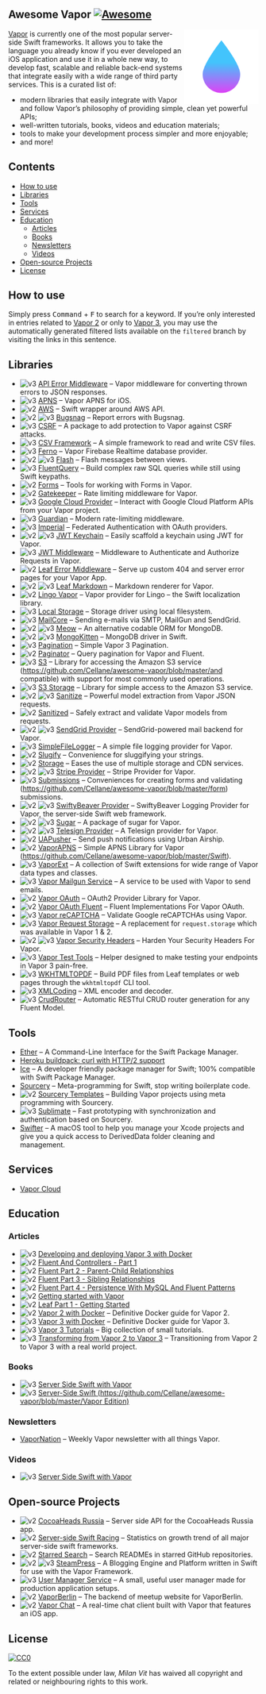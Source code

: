 ## Awesome Vapor [![Awesome](https://awesome.re/badge.svg)](https://awesome.re)

[<img src="https://raw.githubusercontent.com/Cellane/awesome-vapor/master/img/vapor-logo.png" align="right" width="150">](https://vapor.codes)

[Vapor](https://vapor.codes) is currently one of the most popular server-side Swift frameworks. It allows you to take the language you already know if you ever developed an iOS application and use it in a whole new way, to develop fast, scalable and reliable back-end systems that integrate easily with a wide range of third party services. This is a curated list of:

- modern libraries that easily integrate with Vapor and follow Vapor’s philosophy of providing simple, clean yet powerful APIs;
- well-written tutorials, books, videos and education materials;
- tools to make your development process simpler and more enjoyable;
- and more!

## Contents

- [How to use](#how-to-use)
- [Libraries](#libraries)
- [Tools](#tools)
- [Services](#services)
- [Education](#education)
  - [Articles](#articles)
  - [Books](#books)
  - [Newsletters](#newsletters)
  - [Videos](#videos)
- [Open-source Projects](#open-source-projects)
- [License](#license)

## How to use

Simply press <kbd>Command</kbd> + <kbd>F</kbd> to search for a keyword. If you’re only interested in entries related to [Vapor 2](https://github.com/Cellane/awesome-vapor/blob/filtered/vapor-2.md) or only to [Vapor 3](https://github.com/Cellane/awesome-vapor/blob/filtered/vapor-3.md), you may use the automatically generated filtered lists available on the `filtered` branch by visiting the links in this sentence.

## Libraries

- ![v3](https://github.com/Cellane/awesome-vapor/blob/master/img/vapor-3.png) [API Error Middleware](https://github.com/Cellane/awesome-vapor/blob/master/https://github.com/skelpo/APIErrorMiddleware) – Vapor middleware for converting thrown errors to JSON responses.
- ![v3](https://github.com/Cellane/awesome-vapor/blob/master/img/vapor-3.png) [APNS](https://github.com/Cellane/awesome-vapor/blob/master/https://github.com/vapor-community/apns) – Vapor APNS for iOS.
- ![v2](https://github.com/Cellane/awesome-vapor/blob/master/img/vapor-2.png) [AWS](https://github.com/Cellane/awesome-vapor/blob/master/https://github.com/nodes-vapor/aws) – Swift wrapper around AWS API.
- ![v2](https://github.com/Cellane/awesome-vapor/blob/master/img/vapor-2.png) ![v3](https://github.com/Cellane/awesome-vapor/blob/master/img/vapor-3.png) [Bugsnag](https://github.com/Cellane/awesome-vapor/blob/master/https://github.com/nodes-vapor/bugsnag) – Report errors with Bugsnag.
- ![v3](https://github.com/Cellane/awesome-vapor/blob/master/img/vapor-3.png) [CSRF](https://github.com/Cellane/awesome-vapor/blob/master/https://github.com/vapor-community/CSRF) – A package to add protection to Vapor against CSRF attacks.
- ![v3](https://github.com/Cellane/awesome-vapor/blob/master/img/vapor-3.png) [CSV Framework](https://github.com/Cellane/awesome-vapor/blob/master/https://github.com/skelpo/CSV) – A simple framework to read and write CSV files.
- ![v3](https://github.com/Cellane/awesome-vapor/blob/master/img/vapor-3.png) [Ferno](https://github.com/Cellane/awesome-vapor/blob/master/https://github.com/vapor-community/ferno) – Vapor Firebase Realtime database provider.
- ![v2](https://github.com/Cellane/awesome-vapor/blob/master/img/vapor-2.png) ![v3](https://github.com/Cellane/awesome-vapor/blob/master/img/vapor-3.png) [Flash](https://github.com/Cellane/awesome-vapor/blob/master/https://github.com/nodes-vapor/flash) – Flash messages between views.
- ![v3](https://github.com/Cellane/awesome-vapor/blob/master/img/vapor-3.png) [FluentQuery](https://github.com/Cellane/awesome-vapor/blob/master/https://github.com/MihaelIsaev/FluentQuery) – Build complex raw SQL queries while still using Swift keypaths.
- ![v2](https://github.com/Cellane/awesome-vapor/blob/master/img/vapor-2.png) [Forms](https://github.com/Cellane/awesome-vapor/blob/master/https://github.com/nodes-vapor/forms) – Tools for working with Forms in Vapor.
- ![v2](https://github.com/Cellane/awesome-vapor/blob/master/img/vapor-2.png) [Gatekeeper](https://github.com/Cellane/awesome-vapor/blob/master/https://github.com/nodes-vapor/gatekeeper) – Rate limiting middleware for Vapor.
- ![v3](https://github.com/Cellane/awesome-vapor/blob/master/img/vapor-3.png) [Google Cloud Provider](https://github.com/Cellane/awesome-vapor/blob/master/https://github.com/vapor-community/google-cloud-provider) – Interact with Google Cloud Platform APIs from your Vapor project.
- ![v3](https://github.com/Cellane/awesome-vapor/blob/master/img/vapor-3.png) [Guardian](https://github.com/Cellane/awesome-vapor/blob/master/https://github.com/Jinxiansen/Guardian) – Modern rate-limiting middleware.
- ![v3](https://github.com/Cellane/awesome-vapor/blob/master/img/vapor-3.png) [Imperial](https://github.com/Cellane/awesome-vapor/blob/master/https://github.com/vapor-community/Imperial) – Federated Authentication with OAuth providers.
- ![v2](https://github.com/Cellane/awesome-vapor/blob/master/img/vapor-2.png) ![v3](https://github.com/Cellane/awesome-vapor/blob/master/img/vapor-3.png) [JWT Keychain](https://github.com/Cellane/awesome-vapor/blob/master/https://github.com/nodes-vapor/jwt-keychain) – Easily scaffold a keychain using JWT for Vapor.
- ![v3](https://github.com/Cellane/awesome-vapor/blob/master/img/vapor-3.png) [JWT Middleware](https://github.com/Cellane/awesome-vapor/blob/master/https://github.com/skelpo/JWTMiddleware) – Middleware to Authenticate and Authorize Requests in Vapor.
- ![v2](https://github.com/Cellane/awesome-vapor/blob/master/img/vapor-2.png) [Leaf Error Middleware](https://github.com/Cellane/awesome-vapor/blob/master/https://github.com/brokenhandsio/leaf-error-middleware) – Serve up custom 404 and server error pages for your Vapor App.
- ![v2](https://github.com/Cellane/awesome-vapor/blob/master/img/vapor-2.png) ![v3](https://github.com/Cellane/awesome-vapor/blob/master/img/vapor-3.png) [Leaf Markdown](https://github.com/Cellane/awesome-vapor/blob/master/https://github.com/vapor-community/leaf-markdown) – Markdown renderer for Vapor.
- ![v2](https://github.com/Cellane/awesome-vapor/blob/master/img/vapor-2.png) [Lingo Vapor](https://github.com/Cellane/awesome-vapor/blob/master/https://github.com/vapor-community/Lingo-Vapor) – Vapor provider for Lingo – the Swift localization library.
- ![v3](https://github.com/Cellane/awesome-vapor/blob/master/img/vapor-3.png) [Local Storage](https://github.com/Cellane/awesome-vapor/blob/master/https://github.com/gperdomor/local-storage) – Storage driver using local filesystem.
- ![v3](https://github.com/Cellane/awesome-vapor/blob/master/img/vapor-3.png) [MailCore](https://github.com/Cellane/awesome-vapor/blob/master/https://github.com/LiveUI/MailCore) – Sending e-mails via SMTP, MailGun and SendGrid.
- ![v2](https://github.com/Cellane/awesome-vapor/blob/master/img/vapor-2.png) ![v3](https://github.com/Cellane/awesome-vapor/blob/master/img/vapor-3.png) [Meow](https://github.com/Cellane/awesome-vapor/blob/master/https://github.com/OpenKitten/Meow) – An alternative codable ORM for MongoDB.
- ![v2](https://github.com/Cellane/awesome-vapor/blob/master/img/vapor-2.png) ![v3](https://github.com/Cellane/awesome-vapor/blob/master/img/vapor-3.png) [MongoKitten](https://github.com/Cellane/awesome-vapor/blob/master/https://github.com/OpenKitten/MongoKitten) – MongoDB driver in Swift.
- ![v3](https://github.com/Cellane/awesome-vapor/blob/master/img/vapor-3.png) [Pagination](https://github.com/Cellane/awesome-vapor/blob/master/https://github.com/vapor-community/pagination) – Simple Vapor 3 Pagination.
- ![v2](https://github.com/Cellane/awesome-vapor/blob/master/img/vapor-2.png) [Paginator](https://github.com/Cellane/awesome-vapor/blob/master/https://github.com/nodes-vapor/paginator) – Query pagination for Vapor and Fluent.
- ![v3](https://github.com/Cellane/awesome-vapor/blob/master/img/vapor-3.png) [S3](https://github.com/Cellane/awesome-vapor/blob/master/https://github.com/LiveUI/S3) – Library for accessing the Amazon S3 service (https://github.com/Cellane/awesome-vapor/blob/master/and compatible) with support for most commonly used operations.
- ![v3](https://github.com/Cellane/awesome-vapor/blob/master/img/vapor-3.png) [S3 Storage](https://github.com/Cellane/awesome-vapor/blob/master/https://github.com/anthonycastelli/s3-storage) – Library for simple access to the Amazon S3 service.
- ![v2](https://github.com/Cellane/awesome-vapor/blob/master/img/vapor-2.png) ![v3](https://github.com/Cellane/awesome-vapor/blob/master/img/vapor-3.png) [Sanitize](https://github.com/Cellane/awesome-vapor/blob/master/https://github.com/gperdomor/sanitize) – Powerful model extraction from Vapor JSON requests.
- ![v2](https://github.com/Cellane/awesome-vapor/blob/master/img/vapor-2.png) [Sanitized](https://github.com/Cellane/awesome-vapor/blob/master/https://github.com/nodes-vapor/sanitized) – Safely extract and validate Vapor models from requests.
- ![v2](https://github.com/Cellane/awesome-vapor/blob/master/img/vapor-2.png) ![v3](https://github.com/Cellane/awesome-vapor/blob/master/img/vapor-3.png) [SendGrid Provider](https://github.com/Cellane/awesome-vapor/blob/master/https://github.com/vapor-community/sendgrid-provider) – SendGrid-powered mail backend for Vapor.
- ![v3](https://github.com/Cellane/awesome-vapor/blob/master/img/vapor-3.png) [SimpleFileLogger](https://github.com/Cellane/awesome-vapor/blob/master/https://github.com/hallee/vapor-simple-file-logger) – A simple file logging provider for Vapor.
- ![v2](https://github.com/Cellane/awesome-vapor/blob/master/img/vapor-2.png) [Slugify](https://github.com/Cellane/awesome-vapor/blob/master/https://github.com/nodes-vapor/slugify) – Convenience for sluggifying your strings.
- ![v2](https://github.com/Cellane/awesome-vapor/blob/master/img/vapor-2.png) [Storage](https://github.com/Cellane/awesome-vapor/blob/master/https://github.com/nodes-vapor/storage) – Eases the use of multiple storage and CDN services.
- ![v2](https://github.com/Cellane/awesome-vapor/blob/master/img/vapor-2.png) ![v3](https://github.com/Cellane/awesome-vapor/blob/master/img/vapor-3.png) [Stripe Provider](https://github.com/Cellane/awesome-vapor/blob/master/https://github.com/vapor-community/stripe-provider) – Stripe Provider for Vapor.
- ![v3](https://github.com/Cellane/awesome-vapor/blob/master/img/vapor-3.png) [Submissions](https://github.com/Cellane/awesome-vapor/blob/master/https://github.com/nodes-vapor/submissions) – Conveniences for creating forms and validating (https://github.com/Cellane/awesome-vapor/blob/master/form) submissions.
- ![v2](https://github.com/Cellane/awesome-vapor/blob/master/img/vapor-2.png) ![v3](https://github.com/Cellane/awesome-vapor/blob/master/img/vapor-3.png) [SwiftyBeaver Provider](https://github.com/Cellane/awesome-vapor/blob/master/https://github.com/vapor-community/swiftybeaver-provider) – SwiftyBeaver Logging Provider for Vapor, the server-side Swift web framework.
- ![v2](https://github.com/Cellane/awesome-vapor/blob/master/img/vapor-2.png) ![v3](https://github.com/Cellane/awesome-vapor/blob/master/img/vapor-3.png) [Sugar](https://github.com/Cellane/awesome-vapor/blob/master/https://github.com/nodes-vapor/sugar) – A package of sugar for Vapor.
- ![v2](https://github.com/Cellane/awesome-vapor/blob/master/img/vapor-2.png) ![v3](https://github.com/Cellane/awesome-vapor/blob/master/img/vapor-3.png) [Telesign Provider](https://github.com/Cellane/awesome-vapor/blob/master/https://github.com/vapor-community/telesign-provider) – A Telesign provider for Vapor.
- ![v2](https://github.com/Cellane/awesome-vapor/blob/master/img/vapor-2.png) [UAPusher](https://github.com/Cellane/awesome-vapor/blob/master/https://github.com/nodes-vapor/push-urban-airship) – Send push notifications using Urban Airship.
- ![v2](https://github.com/Cellane/awesome-vapor/blob/master/img/vapor-2.png) [VaporAPNS](https://github.com/Cellane/awesome-vapor/blob/master/https://github.com/matthijs2704/vapor-apns) – Simple APNS Library for Vapor (https://github.com/Cellane/awesome-vapor/blob/master/Swift).
- ![v3](https://github.com/Cellane/awesome-vapor/blob/master/img/vapor-3.png) [VaporExt](https://github.com/Cellane/awesome-vapor/blob/master/https://github.com/vapor-community/vapor-ext) – A collection of Swift extensions for wide range of Vapor data types and classes.
- ![v3](https://github.com/Cellane/awesome-vapor/blob/master/img/vapor-3.png) [Vapor Mailgun Service](https://github.com/Cellane/awesome-vapor/blob/master/https://github.com/twof/VaporMailgunService) – A service to be used with Vapor to send emails.
- ![v2](https://github.com/Cellane/awesome-vapor/blob/master/img/vapor-2.png) [Vapor OAuth](https://github.com/Cellane/awesome-vapor/blob/master/https://github.com/brokenhandsio/vapor-oauth) – OAuth2 Provider Library for Vapor.
- ![v2](https://github.com/Cellane/awesome-vapor/blob/master/img/vapor-2.png) [Vapor OAuth Fluent](https://github.com/Cellane/awesome-vapor/blob/master/https://github.com/brokenhandsio/vapor-oauth-fluent) – Fluent Implementations For Vapor OAuth.
- ![v3](https://github.com/Cellane/awesome-vapor/blob/master/img/vapor-3.png) [Vapor reCAPTCHA](https://github.com/Cellane/awesome-vapor/blob/master/https://github.com/gotranseo/vapor-recaptcha) – Validate Google reCAPTCHAs using Vapor.
- ![v3](https://github.com/Cellane/awesome-vapor/blob/master/img/vapor-3.png) [Vapor Request Storage](https://github.com/Cellane/awesome-vapor/blob/master/https://github.com/skelpo/vapor-request-storage) – A replacement for `request.storage` which was available in Vapor 1 & 2.
- ![v2](https://github.com/Cellane/awesome-vapor/blob/master/img/vapor-2.png) ![v3](https://github.com/Cellane/awesome-vapor/blob/master/img/vapor-3.png) [Vapor Security Headers](https://github.com/Cellane/awesome-vapor/blob/master/https://github.com/brokenhandsio/VaporSecurityHeaders) – Harden Your Security Headers For Vapor.
- ![v3](https://github.com/Cellane/awesome-vapor/blob/master/img/vapor-3.png) [Vapor Test Tools](https://github.com/Cellane/awesome-vapor/blob/master/https://github.com/LiveUI/VaporTestTools) – Helper designed to make testing your endpoints in Vapor 3 pain-free.
- ![v3](https://github.com/Cellane/awesome-vapor/blob/master/img/vapor-3.png) [WKHTMLTOPDF](https://github.com/Cellane/awesome-vapor/blob/master/https://github.com/MihaelIsaev/wkhtmltopdf) – Build PDF files from Leaf templates or web pages through the `wkhtmltopdf` CLI tool.
- ![v3](https://github.com/Cellane/awesome-vapor/blob/master/img/vapor-3.png) [XMLCoding](https://github.com/Cellane/awesome-vapor/blob/master/https://github.com/LiveUI/XMLCoding) – XML encoder and decoder.
- ![v3](https://github.com/Cellane/awesome-vapor/blob/master/img/vapor-3.png) [CrudRouter](https://github.com/Cellane/awesome-vapor/blob/master/https://github.com/twof/VaporCRUDRouter) – Automatic RESTful CRUD router generation for any Fluent Model.

## Tools

- [Ether](https://github.com/Ether-CLI/Ether) – A Command-Line Interface for the Swift Package Manager.
- [Heroku buildpack: curl with HTTP/2 support](https://github.com/vzsg/heroku-buildpack-curl-http2)
- [Ice](https://github.com/jakeheis/Ice) – A developer friendly package manager for Swift; 100% compatible with Swift Package Manager.
- [Sourcery](https://github.com/krzysztofzablocki/Sourcery) – Meta-programming for Swift, stop writing boilerplate code.
- ![v2](https://github.com/Cellane/awesome-vapor/blob/master/img/vapor-2.png) [Sourcery Templates](https://github.com/Cellane/awesome-vapor/blob/master/https://github.com/nodes-vapor/sourcery-templates) – Building Vapor projects using meta programming with Sourcery.
- ![v3](https://github.com/Cellane/awesome-vapor/blob/master/img/vapor-3.png) [Sublimate](https://github.com/Cellane/awesome-vapor/blob/master/https://github.com/gabrielepalma/sublimate) – Fast prototyping with synchronization and authentication based on Sourcery.
- [Swifter](https://github.com/LiveUI/Swifter) – A macOS tool to help you manage your Xcode projects and give you a quick access to DerivedData folder cleaning and management.

## Services

- [Vapor Cloud](https://vapor.cloud)

## Education

### Articles

- ![v3](https://github.com/Cellane/awesome-vapor/blob/master/img/vapor-3.png) [Developing and deploying Vapor 3 with Docker](https://github.com/Cellane/awesome-vapor/blob/master/https://bygri.github.io/2018/05/14/developing-deploying-vapor-docker.html)
- ![v2](https://github.com/Cellane/awesome-vapor/blob/master/img/vapor-2.png) [Fluent And Controllers - Part 1](https://github.com/Cellane/awesome-vapor/blob/master/https://geeks.brokenhands.io/blog/posts/fluent-and-controllers-part-1/)
- ![v2](https://github.com/Cellane/awesome-vapor/blob/master/img/vapor-2.png) [Fluent Part 2 - Parent-Child Relationships](https://github.com/Cellane/awesome-vapor/blob/master/https://geeks.brokenhands.io/blog/posts/fluent-part-2-parent-child-relationships/)
- ![v2](https://github.com/Cellane/awesome-vapor/blob/master/img/vapor-2.png) [Fluent Part 3 - Sibling Relationships](https://github.com/Cellane/awesome-vapor/blob/master/https://geeks.brokenhands.io/blog/posts/fluent-part-3-sibling-relationships/)
- ![v2](https://github.com/Cellane/awesome-vapor/blob/master/img/vapor-2.png) [Fluent Part 4 - Persistence With MySQL And Fluent Patterns](https://github.com/Cellane/awesome-vapor/blob/master/https://geeks.brokenhands.io/blog/posts/fluent-part-4-persistence-with-mysql-and-fluent-patterns/)
- ![v2](https://github.com/Cellane/awesome-vapor/blob/master/img/vapor-2.png) [Getting started with Vapor](https://github.com/Cellane/awesome-vapor/blob/master/https://geeks.brokenhands.io/blog/posts/getting-started-with-vapor/)
- ![v2](https://github.com/Cellane/awesome-vapor/blob/master/img/vapor-2.png) [Leaf Part 1 - Getting Started](https://github.com/Cellane/awesome-vapor/blob/master/https://geeks.brokenhands.io/blog/posts/leaf-part-1-getting-started/)
- ![v2](https://github.com/Cellane/awesome-vapor/blob/master/img/vapor-2.png) [Vapor 2 with Docker](https://github.com/Cellane/awesome-vapor/blob/master/https://bygri.github.io/2018/01/24/vapor-2-with-docker.html) – Definitive Docker guide for Vapor 2.
- ![v3](https://github.com/Cellane/awesome-vapor/blob/master/img/vapor-3.png) [Vapor 3 with Docker](https://github.com/Cellane/awesome-vapor/blob/master/https://bygri.github.io/2018/01/24/vapor-3-with-docker.html) – Definitive Docker guide for Vapor 3.
- ![v3](https://github.com/Cellane/awesome-vapor/blob/master/img/vapor-3.png) [Vapor 3 Tutorials](https://github.com/Cellane/awesome-vapor/blob/master/https://mihaelamj.github.io/Vapor%20%203%20Tutorial/) – Big collection of small tutorials.
- ![v3](https://github.com/Cellane/awesome-vapor/blob/master/img/vapor-3.png) [Transforming from Vapor 2 to Vapor 3](https://github.com/Cellane/awesome-vapor/blob/master/https://www.skelpo.com/blog/vapor2-to-vapor3/) – Transitioning from Vapor 2 to Vapor 3 with a real world project.

### Books

- ![v3](https://github.com/Cellane/awesome-vapor/blob/master/img/vapor-3.png) [Server Side Swift with Vapor](https://github.com/Cellane/awesome-vapor/blob/master/https://store.raywenderlich.com/products/server-side-swift-with-vapor)
- ![v3](https://github.com/Cellane/awesome-vapor/blob/master/img/vapor-3.png) [Server-Side Swift (https://github.com/Cellane/awesome-vapor/blob/master/Vapor Edition)](https://github.com/Cellane/awesome-vapor/blob/master/https://www.hackingwithswift.com/store/server-side-swift)

### Newsletters

- [VaporNation](http://vapornation.news) – Weekly Vapor newsletter with all things Vapor.

### Videos

- ![v3](https://github.com/Cellane/awesome-vapor/blob/master/img/vapor-3.png) [Server Side Swift with Vapor](https://github.com/Cellane/awesome-vapor/blob/master/https://www.raywenderlich.com/4493-server-side-swift-with-vapor/lessons/1)

## Open-source Projects

- ![v2](https://github.com/Cellane/awesome-vapor/blob/master/img/vapor-2.png) [CocoaHeads Russia](https://github.com/Cellane/awesome-vapor/blob/master/https://github.com/cocoaheadsru/server) – Server side API for the CocoaHeads Russia app.
- ![v2](https://github.com/Cellane/awesome-vapor/blob/master/img/vapor-2.png) [Server-side Swift Racing](https://github.com/Cellane/awesome-vapor/blob/master/https://github.com/MartinLasek/serversideswift.racing) – Statistics on growth trend of all major server-side swift frameworks.
- ![v2](https://github.com/Cellane/awesome-vapor/blob/master/img/vapor-2.png) [Starred Search](https://github.com/Cellane/awesome-vapor/blob/master/https://github.com/mjmsmith/starredsearch) – Search READMEs in starred GitHub repositories.
- ![v2](https://github.com/Cellane/awesome-vapor/blob/master/img/vapor-2.png) ![v3](https://github.com/Cellane/awesome-vapor/blob/master/img/vapor-3.png) [SteamPress](https://github.com/Cellane/awesome-vapor/blob/master/https://github.com/brokenhandsio/SteamPress) – A Blogging Engine and Platform written in Swift for use with the Vapor Framework.
- ![v3](https://github.com/Cellane/awesome-vapor/blob/master/img/vapor-3.png) [User Manager Service](https://github.com/Cellane/awesome-vapor/blob/master/https://github.com/skelpo/UserManager) – A small, useful user manager made for production application setups.
- ![v2](https://github.com/Cellane/awesome-vapor/blob/master/img/vapor-2.png) [VaporBerlin](https://github.com/Cellane/awesome-vapor/blob/master/https://github.com/MartinLasek/vaporberlinBE) – The backend of meetup website for VaporBerlin.
- ![v2](https://github.com/Cellane/awesome-vapor/blob/master/img/vapor-2.png) [Vapor Chat](https://github.com/Cellane/awesome-vapor/blob/master/https://github.com/vapor-community/chat-example) – A real-time chat client built with Vapor that features an iOS app.

## License

[![CC0](http://mirrors.creativecommons.org/presskit/buttons/88x31/svg/cc-zero.svg)](https://creativecommons.org/publicdomain/zero/1.0/)

To the extent possible under law, _Milan Vit_ has waived all copyright and related or neighbouring rights to this work.